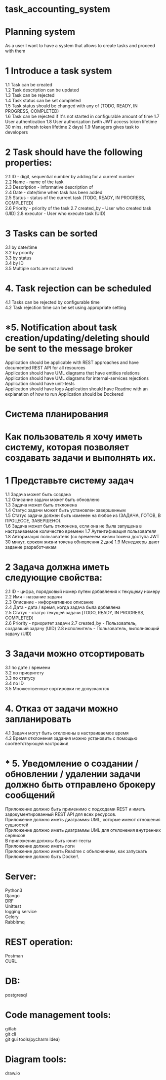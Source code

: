 # task_accounting_system

# Planning system

As a user I want to have a system that allows to create tasks and proceed with them
 
# 1 Introduce a task system 
  1.1 Task can be created\
  1.2 Task description can be updated\
  1.3 Task can be rejected\
  1.4 Task status can be set completed\
  1.5 Task status should be changed with any of (TODO, READY, IN PROGRESS, COMPLETED)\
  1.6 Task can be rejected if it's not started in configurable amount of time
  1.7 User authentication
  1.8 User authorization (with JWT access token lifetime 30 mins, refresh token lifetime 2 days)
  1.9 Managers gives task to developers
# 2 Task should have the following properties:
  2.1 ID                - digit, sequential number by adding for a current number\
  2.2 Name          - name of the task\
  2.3 Description - informative description of\
  2.4 Date            - date/time when task has been added\
  2.5 Status          - status of the current task (TODO, READY, IN PROGRESS, COMPLETED)\
  2.6 Priority        - priority of the task
  2.7 created_by - User who created task (UID)
  2.8 executor - User who execute task (UID)
# 3 Tasks can be sorted
  3.1 by date/time\
  3.2 by priority\
  3.3 by status\
  3.4 by ID\
  3.5 Multiple sorts are not allowed
# 4. Task rejection can be scheduled
  4.1 Tasks can be rejected by configurable time\
  4.2 Task rejection time can be set using appropriate setting 
# *5. Notification about task creation/updating/deleting should be sent to the message broker
 
Application should be applicable with REST approaches and have documented REST API for all resources\
Application should have UML diagrams that have entities relations\
Application should have UML diagrams for internal-services rejections\
Application should have unit-tests\
Application should have logs
Application should have Readme with an explanation of how to run
Application should be Dockered






# Система планирования
# Как пользователь я хочу иметь систему, которая позволяет создавать задачи и выполнять их.

# 1 Представьте систему задач
1.1 Задача может быть создана\
1.2 Описание задачи может быть обновлено\
1.3 Задача может быть отклонена\
1.4 Статус задачи может быть установлен завершенным\
1.5 Статус задачи должен быть изменен на любое из (ЗАДАЧА, ГОТОВ, В ПРОЦЕССЕ, ЗАВЕРШЕНО).\
1.6 Задача может быть отклонена, если она не была запущена в настраиваемое количество времени 
1.7 Аутентификация пользователя
1.8 Авторизация пользователя (со временем жизни токена доступа JWT 30 минут, сроком жизни токена обновления 2 дня)
1.9 Менеджеры дают задание разработчикам

# 2 Задача должна иметь следующие свойства:
2.1 ID - цифра, порядковый номер путем добавления к текущему номеру\
2.2 Имя - название задачи\
2.3 Описание - информативное описание \
2.4 Дата - дата / время, когда задача была добавлена\
2.5 Статус - статус текущей задачи (TODO, READY, IN PROGRESS, COMPLETED)\
2.6 Priority - приоритет задачи
2.7 created_by - Пользователь, создавший задачу (UID)
2.8 исполнитель - Пользователь, выполняющий задачу (UID)

# 3 Задачи можно отсортировать
3.1 по дате / времени\
3.2 по приоритету\
3.3 по статусу\
3.4 по ID\
3.5 Множественные сортировки не допускаются 

# 4. Отказ от задачи можно запланировать
4.1 Задачи могут быть отклонены в настраиваемое время\
4.2 Время отклонения задания можно установить с помощью соответствующей настройки\

# * 5. Уведомление о создании / обновлении / удалении задачи должно быть отправлено брокеру сообщений
Приложение должно быть применимо с подходами REST и иметь задокументированный REST API для всех ресурсов.\
Приложение должно иметь диаграммы UML, которые имеют отношения сущностей\
Приложение должно иметь диаграммы UML для отклонения внутренних сервисов\
В приложении должны быть юнит-тесты\
Приложение должно иметь логи\
Приложение должно иметь Readme с объяснением, как запускать\
Приложение должно быть Docker\



# Server:
Python3\
Django\
DRF\
Unittest\
logging service\
Celery\
Rabbitmq
# REST operation:
Postman\
CURL
# DB: 
postgresql

# Code management tools:
gitlab\
git cli\
git gui tools(pycharm Idea)

# Diagram tools:
 draw.io 

